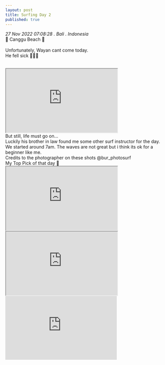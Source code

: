 ```yaml
---
layout: post
title: Surfing Day 2 
published: true
---
```

_27 Nov 2022 07:08:28 . Bali . Indonesia_
<br>
📍 Canggu Beach 📍
<br>
<br>
Unfortunately, Wayan cant come today.
<br>
He fell sick 🤒🤒🤒
<br>
<br> 
<!--more-->
<iframe src="https://drive.google.com/file/d/1-0beImpiNnYDVpfEO0mDPnVPVsUup7sh/preview" width="350" height="200" allow="autoplay"></iframe>
<br>
But still, life must go on...
<br>
Luckily his brother in law found me some other surf instructor for the day.
<br>
We started around 7am. The waves are not great but i think its ok for a beginner like me.
<br>
Credits to the photographer on these shots @bur_photosurf
<br>
My Top Pick of that day 💙
<br>
<iframe src="https://drive.google.com/file/d/19N0o9rxPigy30Nqwq1KLpo9ynfgUVV6c/preview" width="350" height="200" allow="autoplay"></iframe>
<iframe src="https://drive.google.com/file/d/1XSndahM-U8HsNykmsE5IgwjlS6tRQwwu/preview" width="350" height="200" allow="autoplay"></iframe>
<br>
<iframe width="350" height="200" src="https://www.youtube.com/embed/8A3USZjh7-o" frameborder="0" allow="accelerometer; autoplay; encrypted-media; gyroscope; picture-in-picture" allowfullscreen></iframe>
<br>
<br>
